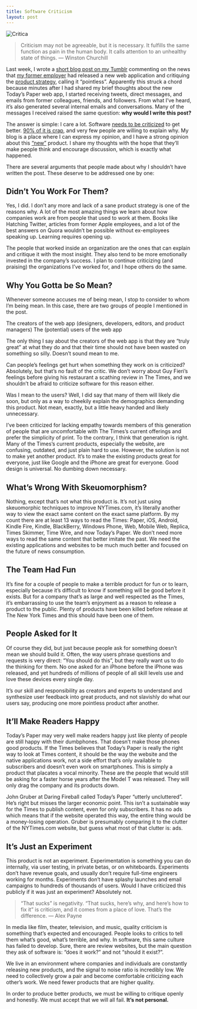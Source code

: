 ```yaml
---
title: Software Criticism
layout: post
---
```


![Critica](/uploads/critica.jpg)

> Criticism may not be agreeable, but it is necessary. It fulfills the same function as pain in the human body. It calls attention to an unhealthy state of things.
> — Winston Churchill

Last week, I wrote a [short blog post on my Tumblr](http://mttb.me/post/69083842272/new-york-times-brings-print-edition-to-tablets-and) commenting on the news that [my former employer](http://nytimes.com/) had released a new web application and critiquing the [product strategy](http://insideintercom.io/product-strategy-means-saying-no/), calling it “pointless”. Apparently this struck a chord because minutes after I had shared my brief thoughts about the new Today’s Paper web app, I started receiving tweets, direct messages, and emails from former colleagues, friends, and followers. From what I’ve heard, it’s also generated several internal emails and conversations. Many of the messages I received raised the same question: **why would I write this post?**

The answer is simple: I care a lot. Software [needs to be criticized](https://twitter.com/brimurph/status/408727802071252992) to get better. [90% of it is crap](https://en.wikipedia.org/wiki/Sturgeon%27s_Law), and very few people are willing to explain why. My blog is a place where I can express my opinion, and I have a strong opinion about this [“new”](http://mashable.com/2012/10/02/new-york-times-ipad-web-app/) product. I share my thoughts with the hope that they’ll make people think and encourage discussion, which is exactly what happened.

There are several arguments that people made about why I shouldn’t have written the post. These deserve to be addressed one by one:

## Didn’t You Work For Them?

Yes, I did. I don’t any more and lack of a sane product strategy is one of the reasons why. A lot of the most amazing things we learn about how companies work are from people that used to work at them. Books like Hatching Twitter, articles from former Apple employees, and a lot of the best answers on Quora wouldn’t be possible without ex-employees speaking up. Learning requires opening up.

The people that worked inside an organization are the ones that can explain and critique it with the most insight. They also tend to be more emotionally invested in the company’s success. I plan to continue criticizing (and praising) the organizations I’ve worked for, and I hope others do the same.

## Why You Gotta be So Mean?

Whenever someone accuses me of being mean, I stop to consider to whom I’m being mean. In this case, there are two groups of people I mentioned in the post.

The creators of the web app (designers, developers, editors, and product managers)
The (potential) users of the web app

The only thing I say about the creators of the web app is that they are “truly great” at what they do and that their time should not have been wasted on something so silly. Doesn’t sound mean to me.

Can people’s feelings get hurt when something they work on is criticized? Absolutely, but that’s no fault of the critic. We don’t worry about Guy Fieri’s feelings before giving his restaurant a scathing review in The Times, and we shouldn’t be afraid to criticize software for this reason either.

Was I mean to the users? Well, I did say that many of them will likely die soon, but only as a way to cheekily explain the demographics demanding this product. Not mean, exactly, but a little heavy handed and likely unnecessary.

I’ve been criticized for lacking empathy towards members of this generation of people that are uncomfortable with The Times’s current offerings and prefer the simplicity of print. To the contrary, I think that generation is right. Many of the Times’s current products, especially the website, are confusing, outdated, and just plain hard to use. However, the solution is not to make yet another product. It’s to make the existing products great for everyone, just like Google and the iPhone are great for everyone. Good design is universal. No dumbing down necessary.

## What’s Wrong With Skeuomorphism?

Nothing, except that’s not what this product is. It’s not just using skeuomorphic techniques to improve NYTimes.com, it’s literally another way to view the exact same content on the exact same platform. By my count there are at least 13 ways to read the Times: Paper, iOS, Android, Kindle Fire, Kindle, BlackBerry, Windows Phone, Web, Mobile Web, Replica, Times Skimmer, Time Wire, and now Today’s Paper. We don’t need more ways to read the same content that better imitate the past. We need the existing applications and websites to be much much better and focused on the future of news consumption.

## The Team Had Fun

It’s fine for a couple of people to make a terrible product for fun or to learn, especially because it’s difficult to know if something will be good before it exists. But for a company that’s as large and well respected as the Times, it’s embarrassing to use the team’s enjoyment as a reason to release a product to the public. Plenty of products have been killed before release at The New York Times and this should have been one of them.

## People Asked for It

Of course they did, but just because people ask for something doesn’t mean we should build it. Often, the way users phrase questions and requests is very direct: “You should do this”, but they really want us to do the thinking for them. No one asked for an iPhone before the iPhone was released, and yet hundreds of millions of people of all skill levels use and love these devices every single day.

It’s our skill and responsibility as creators and experts to understand and synthesize user feedback into great products, and not slavishly do what our users say, producing one more pointless product after another.

## It’ll Make Readers Happy

Today’s Paper may very well make readers happy just like plenty of people are still happy with their dumbphones. That doesn’t make those phones good products. If the Times believes that Today’s Paper is really the right way to look at Times content, it should be the way the website and the native applications work, not a side effort that’s only available to subscribers and doesn’t even work on smartphones. This is simply a product that placates a vocal minority. These are the people that would still be asking for a faster horse years after the Model T was released. They will only drag the company and its products down.

John Gruber at Daring Fireball called Today’s Paper “utterly uncluttered”. He’s right but misses the larger economic point. This isn’t a sustainable way for the Times to publish content, even for only subscribers. It has no ads which means that if the website operated this way, the entire thing would be a money-losing operation. Gruber is presumably comparing it to the clutter of the NYTimes.com website, but guess what most of that clutter is: ads.

## It’s Just an Experiment

This product is not an experiment. Experimentation is something you can do internally, via user testing, in private betas, or on whiteboards. Experiments don’t have revenue goals, and usually don’t require full-time engineers working for months. Experiments don’t have splashy launches and email campaigns to hundreds of thousands of users. Would I have criticized this publicly if it was just an experiment? Absolutely not.

> “That sucks” is negativity. “That sucks, here’s why, and here’s how to fix it” is criticism, and it comes from a place of love. That’s the difference.
> — Alex Payne

In media like film, theater, television, and music, quality criticism is something that’s expected and encouraged. People looks to critics to tell them what’s good, what’s terrible, and why. In software, this same culture has failed to develop. Sure, there are review websites, but the main question they ask of software is: “does it work?” and not “should it exist?”.

We live in an environment where companies and individuals are constantly releasing new products, and the signal to noise ratio is incredibly low. We need to collectively grow a pair and become comfortable criticizing each other’s work. We need fewer products that are higher quality.

In order to produce better products, we must be willing to critique openly and honestly. We must accept that we will all fail. **It’s not personal.**